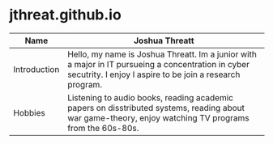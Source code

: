 # jthreat.github.io
 | Name        | Joshua Threatt |
  | ----------- | -------------- |
  | Introduction| Hello, my name is Joshua Threatt. Im a junior with a major in IT pursueing a concentration in cyber secutrity. I enjoy I aspire to be join a research program. | 
  | Hobbies | Listening to audio books, reading academic papers on disstributed systems, reading about war game-theory, enjoy watching TV programs from the 60s-80s.
